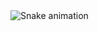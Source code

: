 <img src="https://raw.githubusercontent.com/laerttt/laerttt/output/snake.svg?color_snake=green&color_dots=yellow" alt="Snake animation" />

###
